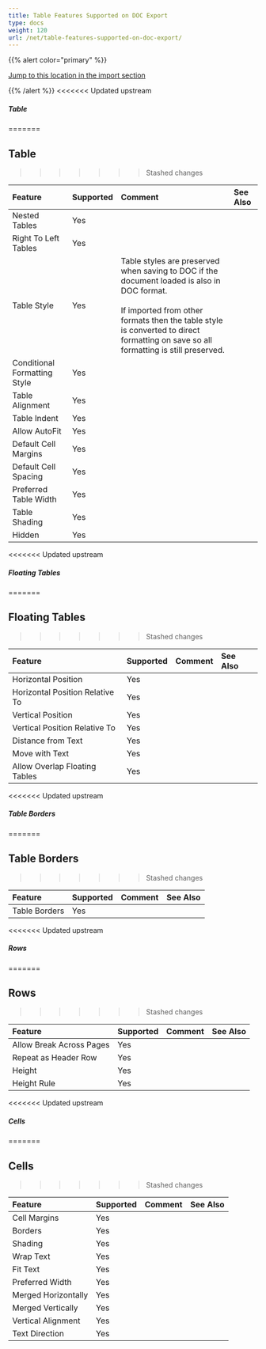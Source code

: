 ```yaml
---
title: Table Features Supported on DOC Export
type: docs
weight: 120
url: /net/table-features-supported-on-doc-export/
---
```


{{% alert color="primary" %}} 

[Jump to this location in the import section](/words/net/table-features-supported-on-doc-import/)

{{% /alert %}} 
<<<<<<< Updated upstream

##### **Table**
=======
## **Table**
>>>>>>> Stashed changes

|**Feature**|**Supported**|**Comment**|**See Also**|
| :- | :- | :- | :- |
|Nested Tables |Yes | | |
|Right To Left Tables |Yes | | |
|Table Style |Yes |Table styles are preserved when saving to DOC if the document loaded is also in DOC format. <br><br>If imported from other formats then the table style is converted to direct formatting on save so all formatting is still preserved. | |
|Conditional Formatting Style |Yes | | |
|Table Alignment |Yes | | |
|Table Indent |Yes | | |
|Allow AutoFit |Yes | | |
|Default Cell Margins |Yes | | |
|Default Cell Spacing |Yes | | |
|Preferred Table Width |Yes | | |
|Table Shading |Yes | | |
|Hidden |Yes | | |
<<<<<<< Updated upstream

##### **Floating Tables**
=======
## **Floating Tables**
>>>>>>> Stashed changes

|**Feature**|**Supported**|**Comment**|**See Also**|
| :- | :- | :- | :- |
|Horizontal Position |Yes | | |
|Horizontal Position Relative To |Yes | | |
|Vertical Position |Yes | | |
|Vertical Position Relative To |Yes | | |
|Distance from Text |Yes | | |
|Move with Text |Yes | | |
|Allow Overlap Floating Tables |Yes | | |
<<<<<<< Updated upstream

##### **Table Borders**
=======
## **Table Borders**
>>>>>>> Stashed changes

|**Feature**|**Supported**|**Comment**|**See Also**|
| :- | :- | :- | :- |
|Table Borders |Yes | | |
<<<<<<< Updated upstream

##### **Rows**
=======
## **Rows**
>>>>>>> Stashed changes

|**Feature**|**Supported**|**Comment**|**See Also**|
| :- | :- | :- | :- |
|Allow Break Across Pages |Yes | | |
|Repeat as Header Row |Yes | | |
|Height |Yes | | |
|Height Rule |Yes | | |
<<<<<<< Updated upstream

##### **Cells**
=======
## **Cells**
>>>>>>> Stashed changes

|**Feature**|**Supported**|**Comment**|**See Also**|
| :- | :- | :- | :- |
|Cell Margins |Yes | | |
|Borders |Yes | | |
|Shading |Yes | | |
|Wrap Text |Yes | | |
|Fit Text |Yes | | |
|Preferred Width |Yes | | |
|Merged Horizontally |Yes | | |
|Merged Vertically |Yes | | |
|Vertical Alignment |Yes | | |
|Text Direction |Yes | | |

